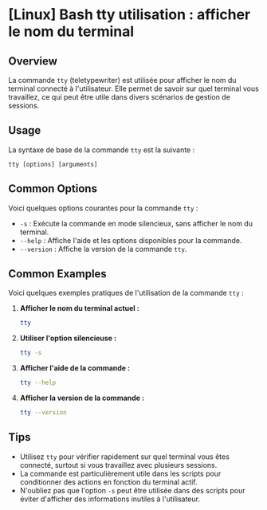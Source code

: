 # [Linux] Bash tty utilisation : afficher le nom du terminal

## Overview
La commande `tty` (teletypewriter) est utilisée pour afficher le nom du terminal connecté à l'utilisateur. Elle permet de savoir sur quel terminal vous travaillez, ce qui peut être utile dans divers scénarios de gestion de sessions.

## Usage
La syntaxe de base de la commande `tty` est la suivante :

```
tty [options] [arguments]
```

## Common Options
Voici quelques options courantes pour la commande `tty` :

- `-s` : Exécute la commande en mode silencieux, sans afficher le nom du terminal.
- `--help` : Affiche l'aide et les options disponibles pour la commande.
- `--version` : Affiche la version de la commande `tty`.

## Common Examples
Voici quelques exemples pratiques de l'utilisation de la commande `tty` :

1. **Afficher le nom du terminal actuel :**
   ```bash
   tty
   ```

2. **Utiliser l'option silencieuse :**
   ```bash
   tty -s
   ```

3. **Afficher l'aide de la commande :**
   ```bash
   tty --help
   ```

4. **Afficher la version de la commande :**
   ```bash
   tty --version
   ```

## Tips
- Utilisez `tty` pour vérifier rapidement sur quel terminal vous êtes connecté, surtout si vous travaillez avec plusieurs sessions.
- La commande est particulièrement utile dans les scripts pour conditionner des actions en fonction du terminal actif.
- N'oubliez pas que l'option `-s` peut être utilisée dans des scripts pour éviter d'afficher des informations inutiles à l'utilisateur.